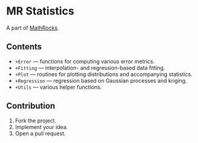 # MR Statistics

A part of [MathRocks](https://github.com/MathRocks/MathRocks).

## Contents

* `+Error` — functions for computing various error metrics.
* `+Fitting` — interpolation- and regression-based data fitting.
* `+Plot` — routines for plotting distributions and accompanying statistics.
* `+Regression` — regression based on Gaussian processes and kriging.
* `+Utils` — various helper functions.

## Contribution

1. Fork the project.
2. Implement your idea.
3. Open a pull request.
